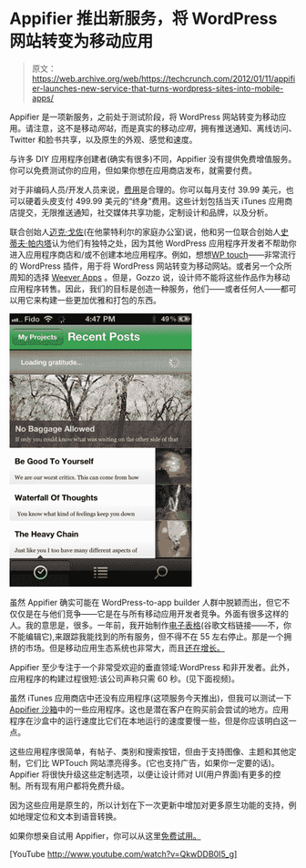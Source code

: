 # Appifier 推出新服务，将 WordPress 网站转变为移动应用 

> 原文：<https://web.archive.org/web/https://techcrunch.com/2012/01/11/appifier-launches-new-service-that-turns-wordpress-sites-into-mobile-apps/>

Appifier 是一项新服务，之前处于测试阶段，将 WordPress 网站转变为移动应用。请注意，这不是移动*网站*，而是真实的移动*应用*，拥有推送通知、离线访问、Twitter 和脸书共享，以及原生的外观、感觉和速度。

与许多 DIY 应用程序创建者(确实有很多)不同，Appifier 没有提供免费增值服务。你可以免费测试你的应用，但如果你想在应用商店发布，就需要付费。

对于非编码人员/开发人员来说，[费用](https://web.archive.org/web/20221007020041/http://theappifier.com/pricing/)是合理的。你可以每月支付 39.99 美元，也可以硬着头皮支付 499.99 美元的“终身”费用。这些计划包括当天 iTunes 应用商店提交，无限推送通知，社交媒体共享功能，定制设计和品牌，以及分析。

联合创始人[迈克·戈佐](https://web.archive.org/web/20221007020041/http://ca.linkedin.com/in/mgozzo)(在他蒙特利尔的家庭办公室)说，他和另一位联合创始人[史蒂夫·帕内塔](https://web.archive.org/web/20221007020041/http://ca.linkedin.com/pub/stephen-panetta/3/656/681)认为他们有独特之处，因为其他 WordPress 应用程序开发者不帮助你进入应用程序商店和/或不创建本地应用程序。例如，想想[WP touch](https://web.archive.org/web/20221007020041/http://wordpress.org/extend/plugins/wptouch/)——非常流行的 WordPress 插件，用于将 WordPress 网站转变为移动网站。或者另一个众所周知的选择 [Weever Apps](https://web.archive.org/web/20221007020041/http://weeverapps.com/) 。但是，Gozzo 说，设计师不能将这些作品作为移动应用程序转售。因此，我们的目标是创造一种服务，他们——或者任何人——都可以用它来构建一些更加优雅和打包的东西。

![](img/3355adce2c44a672c9ae54fe25d91a31.png "appifier-app")

虽然 Appifier 确实可能在 WordPress-to-app builder 人群中脱颖而出，但它不仅仅是在与他们竞争——它是在与所有移动应用开发者竞争。外面有很多这样的人。我的意思是，很多。一年前，我开始制作[电子表格](https://web.archive.org/web/20221007020041/https://docs.google.com/spreadsheet/ccc?key=0AtROtg3duDfzdFpxd29pVlRfVUtEQS1ZNzhIRy1raUE)(谷歌文档链接——不，你不能编辑它),来跟踪我能找到的所有服务，但不得不在 55 左右停止。那是一个拥挤的市场。但是移动应用生态系统也非常大，而且[还在增长。](https://web.archive.org/web/20221007020041/https://beta.techcrunch.com/2011/12/23/flurry-largest-addressable-markets-for-mobile-developers-in-2012-include-india-china-japan-u-s/)

Appifier 至少专注于一个非常受欢迎的垂直领域:WordPress 和非开发者。此外，应用程序的构建过程很短:该公司声称只需 60 秒。(见下面视频)。

虽然 iTunes 应用商店中还没有应用程序(这项服务今天推出)，但我可以测试一下 [Appifier 沙箱](https://web.archive.org/web/20221007020041/http://itunes.apple.com/app/appifier-sandbox/id492136954?mt=8)中的一些应用程序。这也是潜在客户在购买前会尝试的地方。应用程序在沙盒中的运行速度比它们在本地运行的速度要慢一些，但是你应该明白这一点。

这些应用程序很简单，有帖子、类别和搜索按钮，但由于支持图像、主题和其他定制，它们比 WPTouch 网站漂亮得多。(它也支持广告，如果你一定要的话)。Appifier 将很快升级这些定制选项，以便让设计师对 UI(用户界面)有更多的控制。所有现有用户都将免费升级。

因为这些应用是原生的，所以计划在下一次更新中增加对更多原生功能的支持，例如地理定位和文本到语音转换。

如果你想亲自试用 Appifier，你可以从这里[免费试用。](https://web.archive.org/web/20221007020041/http://theappifier.com/)

[YouTube http://www.youtube.com/watch?v=QkwDDB0I5_g]